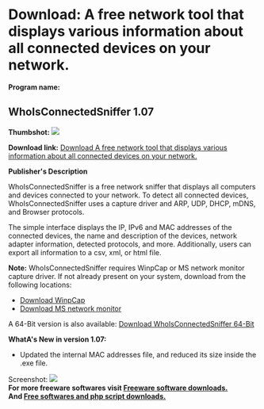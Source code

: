 # Download: A free network tool that displays various information about all connected devices on your network.

**Program name:**

## WhoIsConnectedSniffer 1.07

  
**Thumbshot:** ![](http://www.freewarefiles.com/screenshot/whoiscnnctdsnffr_md.jpg)   
  
**Download link:** [Download A free network tool that displays various information about all connected devices on your network.](http://freesoftwares.boysofts.com/WhoIsConnectedSniffer_program_93790.html)  
  


**Publisher's Description**  
  


WhoIsConnectedSniffer is a free network sniffer that displays all computers and devices connected to your network. To detect all connected devices, WhoIsConnectedSniffer uses a capture driver and ARP, UDP, DHCP, mDNS, and Browser protocols. 

The simple interface displays the IP, IPv6 and MAC addresses of the connected devices, the name and description of the devices, network adapter information, detected protocols, and more. Additionally, users can export all information to a csv, xml, or html file.

**Note:** WhoIsConnectedSniffer requires WinpCap or MS network monitor capture driver. If not already present on your system, download from the following locations: 

  * [Download WinpCap](http://www.winpcap.org/install/default.htm)
  * [Download MS network monitor](http://www.microsoft.com/downloads/details.aspx?FamilyID=983b941d-06cb-4658-b7f6-3088333d062f&displaylang=en)

A 64-Bit version is also available: [Download WhoIsConnectedSniffer 64-Bit](http://www.nirsoft.net/utils/whoisconnectedsniffer-x64.zip)

**WhatA's New in version 1.07:**

  * Updated the internal MAC addresses file, and reduced its size inside the .exe file. 

  
  
Screenshot: ![](http://www.freewarefiles.com/screenshot/whoiscnnctdsnffr.jpg)   
**For more freeware softwares visit [Freeware software downloads.](http://freesoftwares.boysofts.com/)**   
**And [Free softwares and php script downloads.](http://www.boysofts.com/)**
